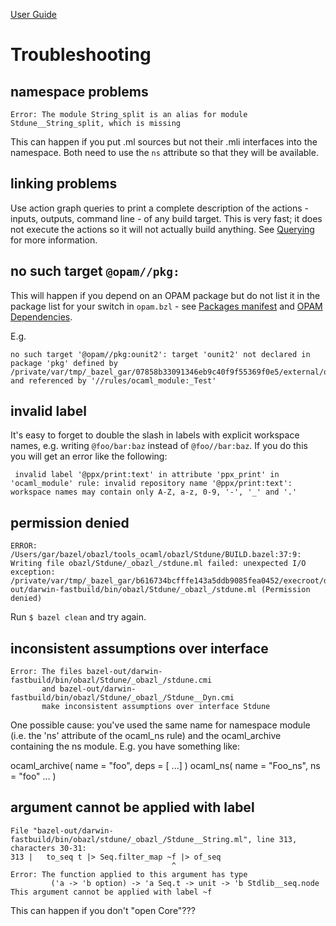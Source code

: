 [User Guide](index.md)

# Troubleshooting

## namespace problems

```
Error: The module String_split is an alias for module Stdune__String_split, which is missing
```

This can happen if you put .ml sources but not their .mli interfaces
into the namespace. Both need to use the `ns` attribute so that they will be available.

## linking problems

Use action graph queries to print a complete description of the
actions - inputs, outputs, command line - of any build target. This is
very fast; it does not execute the actions so it will not actually
build anything.  See [Querying](querying.md) for more information.

## no such target `@opam//pkg:`

This will happen if you depend on an OPAM package but do not list it
in the package list for your switch in `opam.bzl` - see [Packages manifest](bootstrap.md#packages-manifest) and [OPAM Dependencies](dependencies_opam.md).

E.g.

```
no such target '@opam//pkg:ounit2': target 'ounit2' not declared in package 'pkg' defined by /private/var/tmp/_bazel_gar/07858b33091346eb9c40f9f55369f0e5/external/opam/pkg/BUILD.bazel and referenced by '//rules/ocaml_module:_Test'
```

## invalid label

It's easy to forget to double the slash in labels with explicit
workspace names, e.g. writing `@foo/bar:baz` instead of `@foo//bar:baz`.  If you do this you will get an error like the following:

```
 invalid label '@ppx/print:text' in attribute 'ppx_print' in 'ocaml_module' rule: invalid repository name '@ppx/print:text': workspace names may contain only A-Z, a-z, 0-9, '-', '_' and '.'
 ```

## permission denied

```
ERROR: /Users/gar/bazel/obazl/tools_ocaml/obazl/Stdune/BUILD.bazel:37:9: Writing file obazl/Stdune/_obazl_/stdune.ml failed: unexpected I/O exception: /private/var/tmp/_bazel_gar/b616734bcfffe143a5ddb9085fea0452/execroot/demos/bazel-out/darwin-fastbuild/bin/obazl/Stdune/_obazl_/stdune.ml (Permission denied)
```

Run `$ bazel clean` and try again.

## inconsistent assumptions over interface

```
Error: The files bazel-out/darwin-fastbuild/bin/obazl/Stdune/_obazl_/stdune.cmi
       and bazel-out/darwin-fastbuild/bin/obazl/Stdune/_obazl_/Stdune__Dyn.cmi
       make inconsistent assumptions over interface Stdune
```

One possible cause: you've used the same name for namespace module
(i.e. the 'ns' attribute of the ocaml_ns rule) and the ocaml_archive
containing the ns module.  E.g. you have something like:

ocaml_archive( name = "foo", deps = [ ...] )
ocaml_ns( name = "Foo_ns", ns = "foo" ... )

## argument cannot be applied with label

```
File "bazel-out/darwin-fastbuild/bin/obazl/stdune/_obazl_/Stdune__String.ml", line 313, characters 30-31:
313 |   to_seq t |> Seq.filter_map ~f |> of_seq
                                    ^
Error: The function applied to this argument has type
         ('a -> 'b option) -> 'a Seq.t -> unit -> 'b Stdlib__seq.node
This argument cannot be applied with label ~f
```

This can happen if you don't "open Core"???

